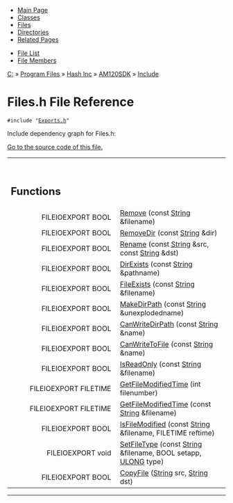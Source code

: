 <div class="tabs">

- [Main Page](index.md)
- [Classes](annotated.md)
- <span id="current">[Files](files.md)</span>
- [Directories](dirs.md)
- [Related Pages](pages.md)

</div>

<div class="tabs">

- [File List](files.md)
- [File Members](globals.md)

</div>

<div class="nav">

<a href="dir_C_3A_2F.md" class="el">C:</a> » <a href="dir_C_3A_2FProgram_20Files_2F.md" class="el">Program Files</a> » <a href="dir_C_3A_2FProgram_20Files_2FHash_20Inc_2F.md" class="el">Hash Inc</a> » <a href="dir_C_3A_2FProgram_20Files_2FHash_20Inc_2FAM120SDK_2F.md" class="el">AM120SDK</a> » <a href="dir_C_3A_2FProgram_20Files_2FHash_20Inc_2FAM120SDK_2FInclude_2F.md" class="el">Include</a>

</div>

# Files.h File Reference

`#include "`<a href="Exports_8h-source.md" class="el"><code>Exports.h</code></a>`"`  

Include dependency graph for Files.h:

<span class="image placeholder" original-image-src="Files_8h__incl.gif" original-image-title="" border="0" usemap="#C:/Program Files/Hash Inc/AM120SDK/Include/Files.h_map"></span>

[Go to the source code of this file.](Files_8h-source.md)

<table data-border="0" data-cellpadding="0" data-cellspacing="0">
<colgroup>
<col style="width: 50%" />
<col style="width: 50%" />
</colgroup>
<tbody>
<tr>
<td></td>
<td></td>
</tr>
<tr>
<td colspan="2"><br />
&#10;<h2 id="functions">Functions</h2></td>
</tr>
<tr>
<td class="memItemLeft" style="text-align: right;" data-nowrap="" data-valign="top">FILEIOEXPORT BOOL </td>
<td class="memItemRight" data-valign="bottom"><a href="Files_8h.md#d275a95aeeb08d3b9d5eb7b034a8614c" class="el">Remove</a> (const <a href="classString.md" class="el">String</a> &amp;filename)</td>
</tr>
<tr>
<td class="memItemLeft" style="text-align: right;" data-nowrap="" data-valign="top">FILEIOEXPORT BOOL </td>
<td class="memItemRight" data-valign="bottom"><a href="Files_8h.md#841fa9a6f39078454af25ebf1000fd0a" class="el">RemoveDir</a> (const <a href="classString.md" class="el">String</a> &amp;dir)</td>
</tr>
<tr>
<td class="memItemLeft" style="text-align: right;" data-nowrap="" data-valign="top">FILEIOEXPORT BOOL </td>
<td class="memItemRight" data-valign="bottom"><a href="Files_8h.md#bb8485e62fa1def13f75495ebb4f65ca" class="el">Rename</a> (const <a href="classString.md" class="el">String</a> &amp;src, const <a href="classString.md" class="el">String</a> &amp;dst)</td>
</tr>
<tr>
<td class="memItemLeft" style="text-align: right;" data-nowrap="" data-valign="top">FILEIOEXPORT BOOL </td>
<td class="memItemRight" data-valign="bottom"><a href="Files_8h.md#060017bca0004965a8f9317ca7d6636c" class="el">DirExists</a> (const <a href="classString.md" class="el">String</a> &amp;pathname)</td>
</tr>
<tr>
<td class="memItemLeft" style="text-align: right;" data-nowrap="" data-valign="top">FILEIOEXPORT BOOL </td>
<td class="memItemRight" data-valign="bottom"><a href="Files_8h.md#b6e0cba182468b688431a9d9332bf4e3" class="el">FileExists</a> (const <a href="classString.md" class="el">String</a> &amp;filename)</td>
</tr>
<tr>
<td class="memItemLeft" style="text-align: right;" data-nowrap="" data-valign="top">FILEIOEXPORT BOOL </td>
<td class="memItemRight" data-valign="bottom"><a href="Files_8h.md#4ce0520f0e4f1449794bd937e68e0a9a" class="el">MakeDirPath</a> (const <a href="classString.md" class="el">String</a> &amp;unexplodedname)</td>
</tr>
<tr>
<td class="memItemLeft" style="text-align: right;" data-nowrap="" data-valign="top">FILEIOEXPORT BOOL </td>
<td class="memItemRight" data-valign="bottom"><a href="Files_8h.md#ae488008b2f24ad6814c08e81324a2fb" class="el">CanWriteDirPath</a> (const <a href="classString.md" class="el">String</a> &amp;name)</td>
</tr>
<tr>
<td class="memItemLeft" style="text-align: right;" data-nowrap="" data-valign="top">FILEIOEXPORT BOOL </td>
<td class="memItemRight" data-valign="bottom"><a href="Files_8h.md#5ae6405935608dc1e440e86d06074568" class="el">CanWriteToFile</a> (const <a href="classString.md" class="el">String</a> &amp;name)</td>
</tr>
<tr>
<td class="memItemLeft" style="text-align: right;" data-nowrap="" data-valign="top">FILEIOEXPORT BOOL </td>
<td class="memItemRight" data-valign="bottom"><a href="Files_8h.md#8e91f3607a32af46bd2007ff241805c4" class="el">IsReadOnly</a> (const <a href="classString.md" class="el">String</a> &amp;filename)</td>
</tr>
<tr>
<td class="memItemLeft" style="text-align: right;" data-nowrap="" data-valign="top">FILEIOEXPORT FILETIME </td>
<td class="memItemRight" data-valign="bottom"><a href="Files_8h.md#3b6c2dcf8ae824808557bf0875e7b1d5" class="el">GetFileModifiedTime</a> (int filenumber)</td>
</tr>
<tr>
<td class="memItemLeft" style="text-align: right;" data-nowrap="" data-valign="top">FILEIOEXPORT FILETIME </td>
<td class="memItemRight" data-valign="bottom"><a href="Files_8h.md#26f519f409a90508cdb69368c196100e" class="el">GetFileModifiedTime</a> (const <a href="classString.md" class="el">String</a> &amp;filename)</td>
</tr>
<tr>
<td class="memItemLeft" style="text-align: right;" data-nowrap="" data-valign="top">FILEIOEXPORT BOOL </td>
<td class="memItemRight" data-valign="bottom"><a href="Files_8h.md#08b9c06724e221cc92d20970915bfffa" class="el">IsFileModified</a> (const <a href="classString.md" class="el">String</a> &amp;filename, FILETIME reftime)</td>
</tr>
<tr>
<td class="memItemLeft" style="text-align: right;" data-nowrap="" data-valign="top">FILEIOEXPORT void </td>
<td class="memItemRight" data-valign="bottom"><a href="Files_8h.md#6f6cbf82c92423700900431f812a991f" class="el">SetFileType</a> (const <a href="classString.md" class="el">String</a> &amp;filename, BOOL setapp, <a href="DataType_8h.md#0edad1cd854da1f522d2a35119917e84" class="el">ULONG</a> type)</td>
</tr>
<tr>
<td class="memItemLeft" style="text-align: right;" data-nowrap="" data-valign="top">FILEIOEXPORT BOOL </td>
<td class="memItemRight" data-valign="bottom"><a href="Files_8h.md#d4427ff04fd73ca6bfbcb092e8a6b689" class="el">CopyFile</a> (<a href="classString.md" class="el">String</a> src, <a href="classString.md" class="el">String</a> dst)</td>
</tr>
</tbody>
</table>

------------------------------------------------------------------------

